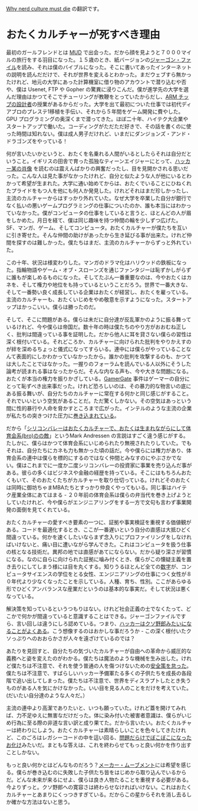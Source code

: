 
[Why nerd culture must die](http://petewarden.com/2014/10/05/why-nerd-culture-must-die/) の翻訳です。

# おたくカルチャーが死すべき理由

最初のガールフレンドとは [MUD](http://en.wikipedia.org/wiki/MUD) で出会った。だから顔を見ようと７０００マイルの旅行をする羽目になった。１５歳のとき、紙バージョンの[ジャーゴン・ファイル](http://www.catb.org/jargon/html/)を読み、それは僕のバイブルになった。そこに書いてあったインターネットの説明を読んだだけで、それが世界を変えるとわかった。まだウェブすら無かったけれど、地元の大学にあった計算機室に借り物のアカウントで潜り込むや否や、僕は Usenet, FTP や Gopher の驚異に浸りこんだ。僕が進学先の大学を選んだ理由はかつてそこでチューリングが教鞭をとっていたからだし、[ARM チップの設計者](http://www.manchester.ac.uk/research/steve.furber/)の授業があるからだった。大学を出て最初についた仕事では初代ディアブロのプレステ1移植を手伝い、それから５年間をゲーム開発に費やした。GPU プログラミングの奥深くまで潜ってきた。ほぼ二十年、ハイテク大企業やスタートアップで働いた。コーディングがただただ好きで、その話を書くのに使った時間は知れない。僕は成人男子だけれど、いまだにダンジョンズ・アンド・ドラゴンズをやっている！

何が言いたいかというと、おたくを名乗れる人間がいるとしたらそれは自分だということ。イギリスの田舎で育った孤独なティーンエイジャーにとって、[ハッカー某の肖像](http://www.catb.org/jargon/html/appendixb.html) を読むのは震えんばかりの興奮だったし、目を見開かされる思いだった。こんな人は見た事がなかったけれど、自分と似たような人が他にいるとわかって希望が生まれた。大学に通い始めてからは、おたくでいることにひねくれたプライドをもつ人を他にも何人か発見した。けれどそれはまだ珍しかったし、主流のカルチャーからはすっかり外れていた。なぜ大学を卒業した自分が銀行でなく払いの悪いゲームプログラミングの仕事についたのか、誰も本当にはわかっていなかった。僕がコンピュータの仕事をしていると言うと、ほとんどの人が眉をしかめた。月日を経て、僕は同じ趣味を持つ仲間の輪を少しずつ広げた。SF、マンガ、ゲーム、そしてコンピュータ。おたくカルチャーが僕たちを互いに引き寄せた。そんな仲間の助けがあったから生き延びる事が出来た。けれど仲間を探すのは難しかった。僕たちはまだ、主流のカルチャーからずっと外れていた。

この十年、状況は様変わりした。マンガのドラマ化はハリウッドの鉄板になった。指輪物語やゲーム・オブ・スローンズを通じファンタジーは恥ずかしがらずに誰もが楽しめるものになった。そしてたぶん一番重要なのは、今やおたくはカネを、そして権力や地位をも持っているということだろう。世界で一番大きな、そして一番勢い良く成長している企業はおたくが経営し、おたくを雇っている。主流のカルチャーも、おたくいじめをやめ敬意を示すようになった。スタートアップはかっこいい。僕らは勝ったのだ。

そして、そこに問題がある。僕らは未だに自分達が反乱軍かのように振る舞っているけれど、今や僕らは帝国だ。数十年の時は僕たちのやり方がおおむね正しく、批判は間違っている事を証明した。だから他人に耳を貸さない僕らの習性は深く根付いている。それどころか、カルチャーに向けられた批判をやりかえすのが絆を深めるちょっと儀式になってすらいる。連中には僕らがやっていることなんて表面的にしかわかっていなかったから。誰かの批判を攻撃するのも、かつては大したことではなかった。一握りのフォーラムを読んでいる人以外にそうした論考が読まれる事はなったからだ。そんな内なる声も、今や大きな問題になる。おたくが本当の権力を振りかざしている。[GamerGate](http://www.polygon.com/2014/8/22/6057317/fez-developer-polytron-hacked-harassment) 事件はゲーマーの自分にとって恥ずべき出来事だった。けれど恐ろしいのは、その暴力的な物言いの底にある振る舞いが、自分たちのカルチャーに常在する何かと同じ感じがすること。それでいいという空気があることだ。ただ驚くしかない。その空気はあっという間に性的暴行や人命を脅かすところまで広がった。インテルのような主流の企業が私たちの突きつけた圧力に[巻き込まれている](http://www.polygon.com/2014/10/4/6906909/intel-gamergate-advertising-gamasutra)。

だから「[シリコンバレーはおたくカルチャーで、おたくは生まれながらにして体育会系(bro)のの敵](https://twitter.com/pmarca/status/515753307856310272)」というMark Andressen の言説はすごく違う感じがする。たしかに、僕らはかつて体育会系にいじめられたり無視されたりしていた。でもそれは、自分たちにカネも力も無かった頃の話だ。今や僕らには権力があり、体育会系の連中は僕らを標的にするのではなく仲間とみなすのにやぶさかでない。僕はこれまでに一度か二度シリコンバレーの投資家に事業を売り込んだ事がある。彼らの多くはビジネスや金融の経歴を持っている。そこにはもちろんおたくもいて、そのおたくたちがカルチャーを取り仕切っている。けれどそのおたくは同時に御坊ちゃまMBAたちとすっかり仲良くやってもいる。同じ事はハイテク産業全体にあてはまる - ２０年前の体育会系は僕らの弁当代を巻き上げようとしていたけれど、今や僕らがエンジニアリングをする一方で文句も言わず事業開発の面倒を見てくれている。

おたくカルチャーの愛すべき要素の一つに、証拠や事実検証を重視する価値観がある。コードを最適化するとき、ここが一番遅いという自分の直感は大抵ひどく間違っている。何かを速くしたいならまず念入りにプロファイリングをしなければいけないと、痛い目に遭いながら学んできた。これはコンピュータを扱う仕事の核となる技術だ。異邦の地では直感があてにならない。だから疑り深さが習慣になる。なのに自らに向けられた証拠に噛み付くとき、僕らがこの懐疑主義を置き去りにしてしまう様には目を丸くする。知りうるほとんど全ての[数字](http://en.wikipedia.org/wiki/Women_in_computing)が、コンピュータサイエンスの学位をとる女性、エンジニアリングの仕事につく女性が８０年代より少なくなったことを示している。人種、育ち、性別。ここがあらゆる形でひどくアンバランスな産業だというのは基本的な事実だ。そして状況は悪くなっている。

解決策を知っているというつもりはない。けれど社会正義の士でなくたって、どこかで何かが間違っていると意識することはできる。ジャーゴンファイルですら、言い回しは違うにしろ認めている。つまり、[ハッカーはクソ野郎みたいになることがよくある](http://www.catb.org/jargon/html/weaknesses.html)。こう想像するのはおかしな事だろうか - この深く根付いたクソっぷりへのおおらかさが人々を遠ざけているのでは？

あたりを見回すと、自分たちの気づいたカルチャーが自由への革命から威圧的な義務へと姿を変えたのがわかる。僕たちは魔法のような機械を生み出した。けれど僕たちは不注意で、それを使う普通の人を傷つけないための[安全策を怠った](http://swiftonsecurity.tumblr.com/post/98675308034/a-story-about-jessica)。僕たちは不注意で、すばらしいハッカー予備軍たる多くの子供たちを成長の各段階で追い出してしまった。僕たちは不注意で、世界をディスラプトしたとき失うものがある人を気にかけなかった。いい目を見る人のことをだけを考えていた。(だいたい自分達のような人々だ。）

主流の連中より高潔でありたいと、いつも願っていた。けれど蓋を開けてみれば、力不足ゆえに無害なだけだった。体に染み付いた被害者意識は、僕らがいじめ行為に至る際の非道な言い訳と成り果てた。だから言いたい。おたくカルチャーは終わりにしよう。おたくカルチャーは素晴らしいことを色々してきたけれど、このごろはレガシーコードの中を這い回る、[問題だらけでぼこぼこになったお化け](http://www.retrologic.com/jargon/C/crawling-horror.html)みたいだ。まともな答えは、これを終わらせてもっと良い何かを作り出すことしかない。

もっと良い何かとはどんなものだろう？[メーカー・ムーブメント](http://www.raisinggeeks.com/blog/maker-movement/)には希望を感じる。僕らが巻き込むのに失敗した子供たち皆をはじめから取り込んでいるからだ。どんな未来が来るにせよ、僕らは良き人物たることを重視する必要がある。今よりずっと。クソ野郎への寛容さは終わらせなければいけない。これはおたくカルチャーとあまりにくっつきすぎている。だからこの星からそれを消し去るしか確かな方法はないと思う。
